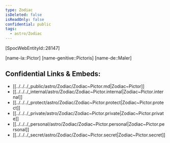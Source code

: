 ```yaml
---
type: Zodiac
isDeleted: false
isReadOnly: false
confidential: public
tags:
  - astro/Zodiac
---
```


[SpocWebEntityId::28147]



[name-la::Pictor]
[name-genitive::Pictoris]
[name-de::Maler]


## Confidential Links & Embeds: 
- [[../../../_public/astro/Zodiac/Zodiac~Pictor.md|Zodiac~Pictor]] 
- [[../../../_internal/astro/Zodiac/Zodiac~Pictor.internal|Zodiac~Pictor.internal]] 
- [[../../../_protect/astro/Zodiac/Zodiac~Pictor.protect|Zodiac~Pictor.protect]] 
- [[../../../_private/astro/Zodiac/Zodiac~Pictor.private|Zodiac~Pictor.private]] 
- [[../../../_personal/astro/Zodiac/Zodiac~Pictor.personal|Zodiac~Pictor.personal]] 
- [[../../../_secret/astro/Zodiac/Zodiac~Pictor.secret|Zodiac~Pictor.secret]] 
